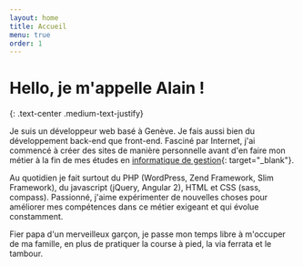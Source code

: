 ```yaml
---
layout: home
title: Accueil
menu: true
order: 1
---
```


# Hello, je m'appelle Alain !
{: .text-center .medium-text-justify}

Je suis un développeur web basé à Genève. Je fais aussi bien du développement back-end que front-end. Fasciné par Internet, j'ai commencé à créer des sites de manière personnelle avant d'en faire mon métier à la fin de mes études en [informatique de gestion](https://www.hesge.ch/heg/formation-base/bachelors-science/informatique-gestion "Informaticien de gestion HES"){: target="_blank"}.

Au quotidien je fait surtout du PHP (WordPress, Zend Framework, Slim Framework), du javascript (jQuery, Angular 2), HTML et CSS (sass, compass). Passionné, j'aime expérimenter de nouvelles choses pour améliorer mes compétences dans ce métier exigeant et qui évolue constamment.

Fier papa d'un merveilleux garçon, je passe mon temps libre à m'occuper de ma famille, en plus de pratiquer la course à pied, la via ferrata et le tambour.